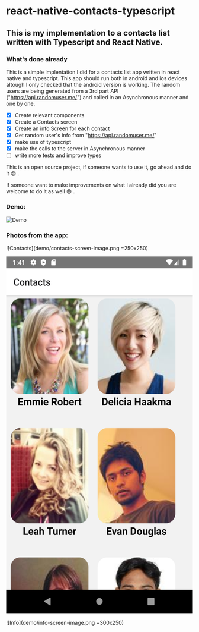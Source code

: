 # react-native-contacts-typescript
## This is my implementation to a contacts list written with Typescript and React Native.
### What's done already
This is a simple implentation I did for a contacts list app written in react native and typescript.
This app should run both in android and ios devices altough I only checked that the android version is working.
The random users are being generated from a 3rd part API ("https://api.randomuser.me/") and called in an Asynchronous manner and one by one.

- [x] Create relevant components
- [x] Create a Contacts screen
- [x] Create an info Screen for each contact
- [x] Get random user's info from "https://api.randomuser.me/"
- [x] make use of typescript
- [x] make the calls to the server in Asynchronous manner
- [ ] write more tests and improve types

This is an open source project, if someone wants to use it, go ahead and do it :blush: . 

If someone want to make improvements on what I already did you are welcome to do it as well :smile: .

### Demo:

![Demo](demo/demo-gif.gif)

### Photos from the app:

![Contacts](demo/contacts-screen-image.png =250x250)

<img src="demo/contacts-screen-image.png" width="540" height="960" >

![Info](demo/info-screen-image.png =300x250)

